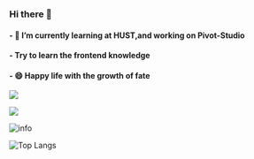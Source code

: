 ### Hi there 👋

<!--
**1360151219/1360151219** is a ✨ _special_ ✨ repository because its `README.md` (this file) appears on your GitHub profile.

Here are some ideas to get you started:

- 🔭 I’m currently working on ...
- 🌱 I’m currently learning ...
- 👯 I’m looking to collaborate on ...
- 🤔 I’m looking for help with ...
- 💬 Ask me about ...
- 📫 How to reach me: ...
- 😄 Pronouns: ...
- ⚡ Fun fact: ...
-->
#### - 🌱 I’m currently learning at HUST,and working on Pivot-Studio 
#### - Try to learn the frontend knowledge
#### - 😄 Happy life with the growth of fate

![](https://visitor-badge.glitch.me/badge?page_id=1360151219)

![](http://antzuhl.cn:4000/get/@1360151219)

![info](https://github-readme-stats.vercel.app/api?username=1360151219&show_icons=true&count_private=true&hide=prs&theme=synthwave)

![Top Langs](https://github-readme-stats.vercel.app/api/top-langs/?username=1360151219)

